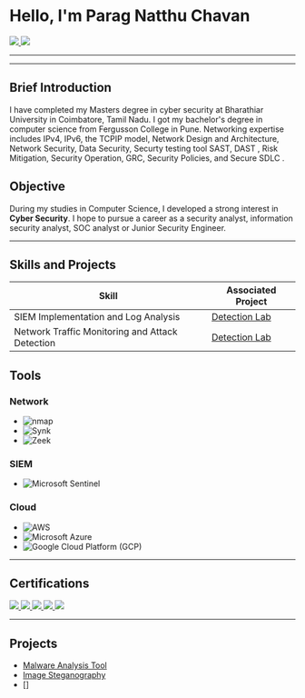 # Hello, I'm Parag Natthu Chavan  

<a href="https://www.linkedin.com/in/chavan-parag/">
  <img src="https://img.shields.io/badge/-LinkedIn-0072b1?&style=for-the-badge&logo=linkedin&logoColor=yellow" />
</a>

<a href="https://tryhackme.com/p/Whoiscybok">
  <img src="https://img.shields.io/badge/-TryHackMe-0072b1?&style=for-the-badge&logo=tryhackme&logoColor=yellow" />
</a>

---


---

## Brief Introduction

I have completed my Masters degree in cyber security at Bharathiar University in Coimbatore, Tamil Nadu.
I got my bachelor's degree in computer science from Fergusson College in Pune.
Networking expertise includes IPv4, IPv6, the TCPIP model, Network Design and Architecture, Network Security, Data Security, Securty testing tool SAST, DAST , Risk Mitigation, Security Operation, GRC, Security Policies, and Secure SDLC .


## Objective

During my studies in Computer Science, I developed a strong interest in **Cyber Security**. I hope to pursue a career as a security analyst, information security analyst, SOC analyst or Junior Security Engineer.

---

## Skills and Projects

| Skill                                         | Associated Project                               |
|-----------------------------------------------|--------------------------------------------------|
| SIEM Implementation and Log Analysis          | [Detection Lab](https://google.com)              |
| Network Traffic Monitoring and Attack Detection | [Detection Lab](https://google.com)              |
                  

## Tools

### Network
- ![nmap](https://img.shields.io/badge/-nmap-ff69b4?&style=for-the-badge&logo=nmap&logoColor=white)
- ![Synk](https://img.shields.io/badge/-Synk-87ceeb?&style=for-the-badge&logo=snyk&logoColor=white)
- ![Zeek](https://img.shields.io/badge/-Zeek-8a2be2?&style=for-the-badge&logo=Zeek&logoColor=white)



### SIEM
- ![Microsoft Sentinel](https://img.shields.io/badge/-Microsoft_Sentinel-1e90ff?&style=for-the-badge&logo=Microsoft&logoColor=white)


### Cloud
- ![AWS](https://img.shields.io/badge/-AWS-1e90ff?&style=for-the-badge&logo=amazonaws&logoColor=white)
- ![Microsoft Azure](https://img.shields.io/badge/-Microsoft_Azure-2F4F4F?&style=for-the-badge&logo=microsoftazure&logoColor=white)
- ![Google Cloud Platform (GCP)](https://img.shields.io/badge/-Google_Cloud_Platform-8B4513?&style=for-the-badge&logo=googlecloud&logoColor=white)
---

## Certifications

<div>
<a href="https://learn.isc2.org/d2l/lp/profile/">
  <img src="https://img.shields.io/badge/-(ISC)²_Certified-FF6347?&style=for-the-badge&logo=ISC2&logoColor=white" />
</a>
<a href="https://tryhackme-certificates.s3-eu-west-1.amazonaws.com/THM-TR8JPIW7Q0.png">
 <img src="https://img.shields.io/badge/-TryHackMe_Security_Learning_Path-4169E1?&style=for-the-badge&logo=tryhackme&logoColor=white" />
</a>
  <a href="chrome-extension://efaidnbmnnnibpcajpcglclefindmkaj/https://www.skillfront.com/certifications/SkillFront-SFE0163f087d64e6-07708165140848.pdf">
 <img src="https://img.shields.io/badge/-Skill_Front_ISO%2FIEC_27001_Associate-808080?&style=for-the-badge&logo=SkillFront&logoColor=white" />
  </a>
<a href="https://www.coursera.org/account/accomplishments/verify/AS836T7D2CNQ">
 <img src="https://img.shields.io/badge/-Google_Foundation_of_Cybersecurity-008000?&style=for-the-badge&logo=google&logoColor=white" />
   </a>
  <a href="https://app.kajabi.com/certificates/0e4620ea">
<img src="https://img.shields.io/badge/-Cyberwarfare_Labs_Cyber_Security_Analyst-0000CD?&style=for-the-badge&logo=cyberwarfarelabs&logoColor=white" />
   </a>
</div>

---

## Projects

- [Malware Analysis Tool](https://google.com)
- [Image Steganography](https;//google.com)
- []
